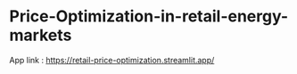 # Price-Optimization-in-retail-energy-markets


App link : https://retail-price-optimization.streamlit.app/
